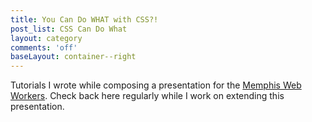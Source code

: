 ```yaml
---
title: You Can Do WHAT with CSS?!
post_list: CSS Can Do What
layout: category
comments: 'off'
baseLayout: container--right
---
```


Tutorials I wrote while composing a presentation for the [Memphis Web Workers](http://memphiswebworkers.com). Check back here regularly while I work on extending this presentation.
